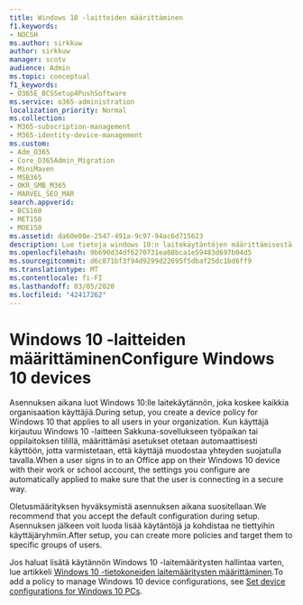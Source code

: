 ```yaml
---
title: Windows 10 -laitteiden määrittäminen
f1.keywords:
- NOCSH
ms.author: sirkkuw
author: sirkkuw
manager: scotv
audience: Admin
ms.topic: conceptual
f1_keywords:
- O365E_BCSSetup4PushSoftware
ms.service: o365-administration
localization_priority: Normal
ms.collection:
- M365-subscription-management
- M365-identity-device-management
ms.custom:
- Adm_O365
- Core_O365Admin_Migration
- MiniMaven
- MSB365
- OKR_SMB_M365
- MARVEL_SEO_MAR
search.appverid:
- BCS160
- MET150
- MOE150
ms.assetid: da60e08e-2547-491a-9c97-94ac6d715623
description: Lue tietoja windows 10:n laitekäytäntöjen määrittämisestä, jotka koskevat kaikkia organisaatiosi käyttäjiä, ja varmistamaan, että he muodostavat yhteyden suojatulla tavalla.
ms.openlocfilehash: 9b690d34df6270731ea08bca1e59483d697b04d5
ms.sourcegitcommit: d6c871bf3f94d9299d22695f5dbaf25dc1bd6ff9
ms.translationtype: MT
ms.contentlocale: fi-FI
ms.lasthandoff: 03/05/2020
ms.locfileid: "42417262"
---
```

# <a name="configure-windows-10-devices"></a><span data-ttu-id="2846c-103">Windows 10 -laitteiden määrittäminen</span><span class="sxs-lookup"><span data-stu-id="2846c-103">Configure Windows 10 devices</span></span>

<span data-ttu-id="2846c-104">Asennuksen aikana luot Windows 10:lle laitekäytännön, joka koskee kaikkia organisaation käyttäjiä.</span><span class="sxs-lookup"><span data-stu-id="2846c-104">During setup, you create a device policy for Windows 10 that applies to all users in your organization.</span></span> <span data-ttu-id="2846c-105">Kun käyttäjä kirjautuu Windows 10 -laitteen Sakkuna-sovellukseen työpaikan tai oppilaitoksen tilillä, määrittämäsi asetukset otetaan automaattisesti käyttöön, jotta varmistetaan, että käyttäjä muodostaa yhteyden suojatulla tavalla.</span><span class="sxs-lookup"><span data-stu-id="2846c-105">When a user signs in to an Office app on their Windows 10 device with their work or school account, the settings you configure are automatically applied to make sure that the user is connecting in a secure way.</span></span>
  
<span data-ttu-id="2846c-106">Oletusmäärityksen hyväksymistä asennuksen aikana suositellaan.</span><span class="sxs-lookup"><span data-stu-id="2846c-106">We recommend that you accept the default configuration during setup.</span></span> <span data-ttu-id="2846c-107">Asennuksen jälkeen voit luoda lisää käytäntöjä ja kohdistaa ne tiettyihin käyttäjäryhmiin.</span><span class="sxs-lookup"><span data-stu-id="2846c-107">After setup, you can create more policies and target them to specific groups of users.</span></span>
  
<span data-ttu-id="2846c-108">Jos haluat lisätä käytännön Windows 10 -laitemääritysten hallintaa varten, lue artikkeli [Windows 10 -tietokoneiden laitemääritysten määrittäminen](protection-settings-for-windows-10-pcs.md).</span><span class="sxs-lookup"><span data-stu-id="2846c-108">To add a policy to manage Windows 10 device configurations, see [Set device configurations for Windows 10 PCs](protection-settings-for-windows-10-pcs.md).</span></span>
  

